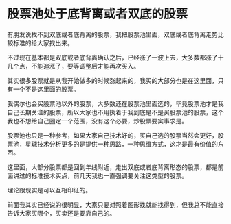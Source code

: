 # 股票池处于底背离或者双底的股票
[url]: (https://t.zsxq.com/u3bMBqf)

有朋友说找不到双底或者底背离的股票，我把股票池里面，双底或者底背离走势比较标准的给大家找出来。

不过现在基本都是双底或者底背离确认之后，已经涨了一波上去，大多数都涨了十几个点，不能追涨了，要等调整后才能再次买入。

其实很多股票就是从我开始做多的时候涨起来的，我买的大部分也是在这里面，只有一个不是这里面的股票。

我偶尔也会买股票池以外的股票，大多数还在股票池里面选的，毕竟股票池才是我自己长期关注的股票，所以大家也不用执着于我到底是不是买股票池的股票，这个我也不想给自己圈定一个范围，没有这个必要，炒股票要实事求是。

股票池也只是一种参考，如果大家自己技术好的，买自己选的股票当然会更好，股票池，星球技术分析更多的是提供一种思路，一种思维方式，这才是最有价值的东西。

这里面，大部分股票都是回到年线附近，走出双底或者底背离形态的股票，都是前面讲过的标准技术买点，前几天我也一直强调要关注这类型的股票。

理论跟现实是可以互相印证的。

前面我其实已经说的很明显，大家只要对照着图形找就能找得到，但我总不能直接告诉大家买哪个，买卖还是要靠自己的。